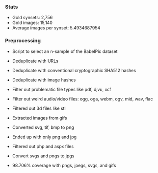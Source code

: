 ### Stats
- Gold synsets: 2,756
- Gold images: 15,140
- Average images per synset: 5.4934687954

### Preprocessing
- Script to select an n-sample of the BabelPic dataset
- Deduplicate with URLs
- Deduplicate with conventional cryptographic SHA512 hashes
- Deduplicate with image hashes
- Filter out problematic file types like pdf, djvu, xcf
- Filter out weird audio/video files: ogg, oga, webm, ogv, mid, wav, flac
- Filtered out 3d files like stl
- Extracted images from gifs
- Converted svg, tif, bmp to png
- Ended up with only png and jpg
- Filtered out php and aspx files
- Convert svgs and pngs to jpgs

- 98.706% coverage with pngs, jpegs, svgs, and gifs